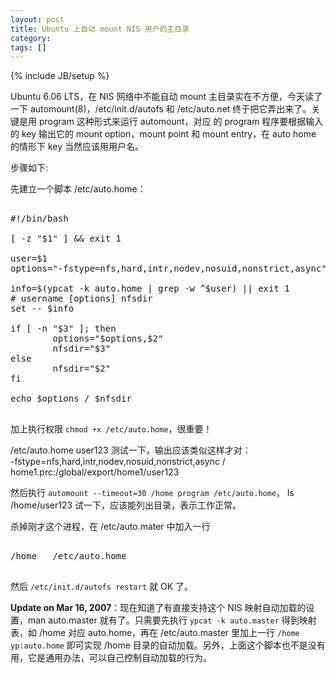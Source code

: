 ```yaml
---
layout: post
title: Ubuntu 上自动 mount NIS 用户的主目录
category:
tags: []
---
```

{% include JB/setup %}

<p>
Ubuntu 6.06 LTS，在 NIS 网络中不能自动 mount 主目录实在不方便，今天读了一下 automount(8)，/etc/init.d/autofs 和 /etc/auto.net 终于把它弄出来了。关键是用 program 这种形式来运行 automount，对应 的 program 程序要根据输入的 key 输出它的 mount option，mount point 和 mount entry，在 auto home 的情形下 key 当然应该用用户名。
</p>



<p>
步骤如下:
</p>



<p>
先建立一个脚本 /etc/auto.home：
</p>



<pre>

#!/bin/bash

[ -z "$1" ] &amp;&amp; exit 1

user=$1
options="-fstype=nfs,hard,intr,nodev,nosuid,nonstrict,async"

info=$(ypcat -k auto.home | grep -w ^$user) || exit 1
# username [options] nfsdir
set -- $info

if [ -n "$3" ]; then
        options="$options,$2"
        nfsdir="$3"
else
        nfsdir="$2"
fi

echo $options / $nfsdir

</pre>



<p>
加上执行权限 <code>chmod +x /etc/auto.home</code>，很重要！
</p>



<p>
/etc/auto.home user123 测试一下，输出应该类似这样才对：<br>
-fstype=nfs,hard,intr,nodev,nosuid,nonstrict,async / home1.prc:/global/export/home1/user123
</p>



<p>
然后执行 <code>automount --timeout=30 /home program /etc/auto.home</code>，
ls /home/user123 试一下，应该能列出目录，表示工作正常。
</p>



<p>
杀掉刚才这个进程，在 /etc/auto.mater 中加入一行
</p>


<pre>

/home   /etc/auto.home

</pre>


<p>
然后 <code>/etc/init.d/autofs restart</code> 就 OK 了。
</p>



<p>
<b>Update on Mar 16, 2007</b>：现在知道了有直接支持这个 NIS 映射自动加载的设置，man auto.master 就有了。只需要先执行 <code>ypcat -k auto.master</code> 得到映射表，如 /home 对应 auto.home，再在 /etc/auto.master 里加上一行 <code>/home yp:auto.home</code> 即可实现 /home 目录的自动加载。另外，上面这个脚本也不是没有用，它是通用办法，可以自己控制自动加载的行为。
</p>

